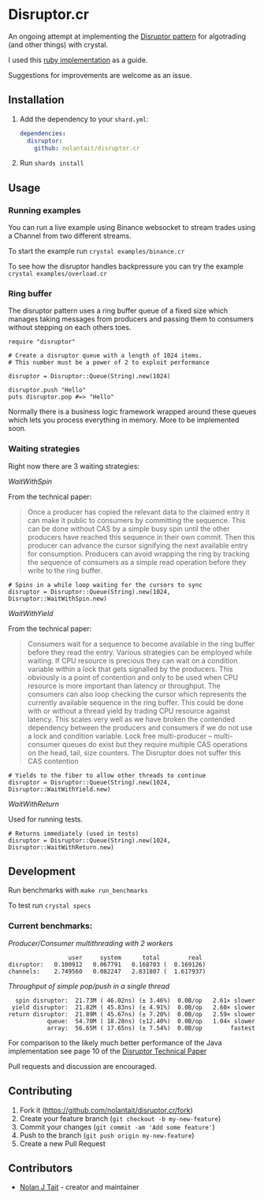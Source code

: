 # Disruptor.cr

An ongoing attempt at implementing the 
[Disruptor pattern](https://martinfowler.com/articles/lmax.html)
for algotrading (and other things) with crystal.

I used this [ruby implementation](https://github.com/ileitch/disruptor) as a guide.

Suggestions for improvements are welcome as an issue.

## Installation

1. Add the dependency to your `shard.yml`:

   ```yaml
   dependencies:
     disruptor:
       github: nolantait/disruptor.cr
   ```

2. Run `shards install`

## Usage

### Running examples

You can run a live example using Binance websocket to stream
trades using a Channel from two different streams.

To start the example run `crystal examples/binance.cr`

To see how the disruptor handles backpressure you can try the example
`crystal examples/overload.cr`

### Ring buffer

The disruptor pattern uses a ring buffer queue of a fixed size
which manages taking messages from producers and passing them to consumers
without stepping on each others toes.

```crystal
require "disruptor"

# Create a disruptor queue with a length of 1024 items.
# This number must be a power of 2 to exploit performance

disruptor = Disruptor::Queue(String).new(1024)

disruptor.push "Hello"
puts disruptor.pop #=> "Hello"
```

Normally there is a business logic framework wrapped around these queues
which lets you process everything in memory. More to be implemented soon.


### Waiting strategies

Right now there are 3 waiting strategies:

*WaitWithSpin*

From the technical paper:

> Once a producer has copied the relevant data to the claimed entry it can
> make it public to consumers by committing the sequence. This can be done
> without CAS by a simple busy spin until the other producers have reached
> this sequence in their own commit. Then this producer can advance the
> cursor signifying the next available entry for consumption. Producers can
> avoid wrapping the ring by tracking the sequence of consumers as a simple
> read operation before they write to the ring buffer.

```crystal
# Spins in a while loop waiting for the cursors to sync
disruptor = Disruptor::Queue(String).new(1024, Disruptor::WaitWithSpin.new)
```

*WaitWithYield*

From the technical paper:

> Consumers wait for a sequence to become available in the ring buffer before
> they read the entry. Various strategies can be employed while waiting.
> If CPU resource is precious they can wait on a condition variable within a
> lock that gets signalled by the producers. This obviously is a point of
> contention and only to be used when CPU resource is more important than
> latency or throughput. The consumers can also loop checking the cursor which
> represents the currently available sequence in the ring buffer. This could
> be done with or without a thread yield by trading CPU resource against
> latency. This scales very well as we have broken the contended dependency
> between the producers and consumers if we do not use a lock and condition
> variable. Lock free multi-producer – multi-consumer queues do exist but
> they require multiple CAS operations on the head, tail, size counters.
> The Disruptor does not suffer this CAS contention

```crystal
# Yields to the fiber to allow other threads to continue
disruptor = Disruptor::Queue(String).new(1024, Disruptor::WaitWithYield.new)
```

*WaitWithReturn*

Used for running tests.

```crystal
# Returns immediately (used in tests)
disruptor = Disruptor::Queue(String).new(1024, Disruptor::WaitWithReturn.new)
```

## Development

Run benchmarks with `make run_benchmarks`

To test run `crystal specs`

### Current benchmarks:

*Producer/Consumer multithreading with 2 workers*
```
                 user     system      total        real
disruptor:   0.100912   0.067791   0.168703 (  0.169126)
channels:    2.749560   0.082247   2.831807 (  1.617937)
```

*Throughput of simple pop/push in a single thread*
```
  spin disruptor:  21.73M ( 46.02ns) (± 3.46%)  0.0B/op   2.61× slower
 yield disruptor:  21.82M ( 45.83ns) (± 4.91%)  0.0B/op   2.60× slower
return disruptor:  21.89M ( 45.67ns) (± 7.20%)  0.0B/op   2.59× slower
           queue:  54.70M ( 18.28ns) (±12.40%)  0.0B/op   1.04× slower
           array:  56.65M ( 17.65ns) (± 7.54%)  0.0B/op        fastest
```

For comparison to the likely much better performance of the Java implementation see
page 10 of the [Disruptor Technical Paper](https://lmax-exchange.github.io/disruptor/files/Disruptor-1.0.pdf)

Pull requests and discussion are encouraged.

## Contributing

1. Fork it (<https://github.com/nolantait/disruptor.cr/fork>)
2. Create your feature branch (`git checkout -b my-new-feature`)
3. Commit your changes (`git commit -am 'Add some feature'`)
4. Push to the branch (`git push origin my-new-feature`)
5. Create a new Pull Request

## Contributors

- [Nolan J Tait](https://github.com/nolantait) - creator and maintainer
